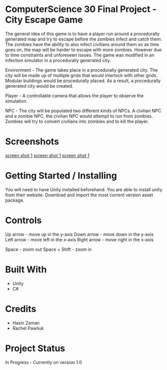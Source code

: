 # ComputerScience 30 Final Project - City Escape Game
The general idea of this game is to have a player run around a procedurally generated map and try to escape before the zombies infect and catch them. The zombies have the ability to also infect civilians around them so as time goes on, the map will be harder to escape with more zombies. However due to time constraints and unforeseen issues. The game was modified in an infection simulator in a procedurally generated city.

Environment -
	The game takes place in a procedurally generated city. The city will be made up of multiple grids that would interlock with other grids. Modular buildings would be procedurally placed. As a result, a procedurally generated city would be created.

Player - 
	A controllable camera that allows the player to observe the simulation.

NPC - 
	The city will be populated two different kinds of NPCs. A civilian NPC and a zombie NPC. the civilian NPC would attempt to run from zombies. Zombies will try to convert civilians into zombies and to kill the player.

# Screenshots

[screen shot 1](readMeAssets/screenShot1.PNG)
[screen shot 1](readMeAssets/screenShot2.PNG)
[screen shot 1](readMeAssets/screenShot3.PNG)

# Getting Started / Installing
You will need to have Unity installed beforehand. You are able to install unity from their website.
Download and import the most current version asset package.

# Controls

Up arrow -  move up in the y-axis
Down arrow - move down in the y-axis
Left arrow -  move left in the x-axis
Right arrow -  move right in the x-axis

Space - zoom out
Space + Shift -  zoom in


# Built With
- Unity
- C#

# Credits
- Hasin Zaman
- Rachel Pawliuk

# Project Status
In Progress - Currently on version 1.0

